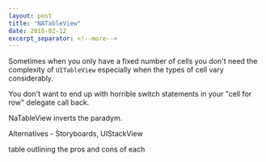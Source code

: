 ```yaml
---
layout: post
title: "NATableView"
date: 2016-02-12
excerpt_separator: <!--more-->
---
```


Sometimes when you only have a fixed number of cells you don't need the complexity of `UITableView` especially when the types of cell vary considerably.

You don't want to end up with horrible switch statements in your "cell for row" delegate call back.

NaTableView inverts the paradym.


Alternatives - Storyboards, UIStackView

table outlining the pros and cons of each
